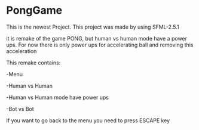 # PongGame
This is the newest Project. This project was made by using SFML-2.5.1

it is remake of the game PONG, but human vs human mode  have a power ups. For now there is only power ups for accelerating ball and removing this acceleration

This remake contains:

-Menu

-Human vs Human

-Human vs Human mode have power ups

-Bot vs Bot

If you want to go back to the menu you need to press ESCAPE key



